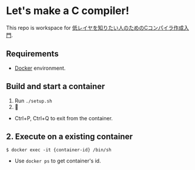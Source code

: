 # Let's make a C compiler!
This repo is workspace for [低レイヤを知りたい人のためのCコンパイラ作成入門](https://www.sigbus.info/compilerbook/).

## Requirements
- [Docker](https://www.docker.com) environment.

## Build and start a container
1. Run `./setup.sh`
2. :tada:

* Ctrl+P, Ctrl+Q to exit from the container.


## 2. Execute on a existing container
```
$ docker exec -it {container-id} /bin/sh
```

* Use `docker ps` to get container's id.
